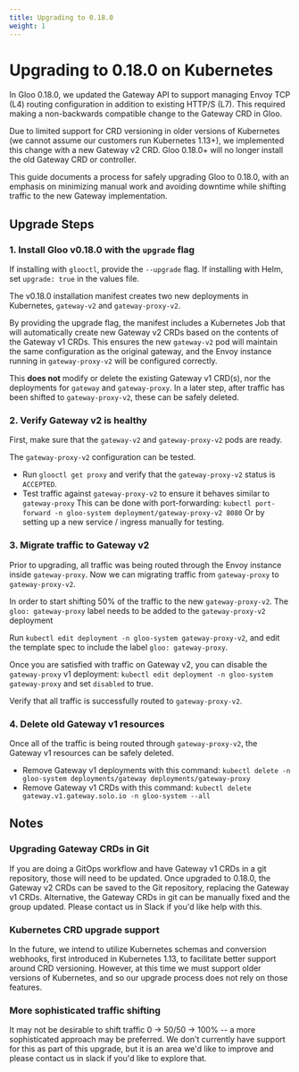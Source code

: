 ```yaml
---
title: Upgrading to 0.18.0
weight: 1
---
```


# Upgrading to 0.18.0 on Kubernetes
In Gloo 0.18.0, we updated the Gateway API to support managing Envoy TCP (L4) routing configuration in addition to existing HTTP/S (L7). This required making a non-backwards compatible change to the Gateway CRD in Gloo. 

Due to limited support for CRD versioning in older versions of Kubernetes (we cannot assume our customers run Kubernetes 1.13+), we implemented this change with a new Gateway v2 CRD. Gloo 0.18.0+ will no longer install the old Gateway CRD or controller.  

This guide documents a process for safely upgrading Gloo to 0.18.0, with an emphasis on minimizing manual work and avoiding downtime while shifting traffic to the new Gateway implementation. 

## Upgrade Steps
### 1. Install Gloo v0.18.0 with the `upgrade` flag
If installing with `glooctl`, provide the `--upgrade` flag. If installing with Helm, set `upgrade: true` in the values file. 

The v0.18.0 installation manifest creates two new deployments in Kubernetes, `gateway-v2` and `gateway-proxy-v2`. 

By providing the upgrade flag, the manifest includes a Kubernetes Job that will automatically create new Gateway v2 CRDs based on the contents of the Gateway v1 CRDs. This ensures the new `gateway-v2` pod will maintain the same configuration as the original gateway, and the Envoy instance running in `gateway-proxy-v2` will be configured correctly. 

This **does not** modify or delete the existing Gateway v1 CRD(s), nor the deployments for `gateway` and `gateway-proxy`. In a later step, after traffic has been shifted to `gateway-proxy-v2`, these can be safely deleted. 

### 2. Verify Gateway v2 is healthy
First, make sure that the `gateway-v2` and `gateway-proxy-v2` pods are ready. 

The `gateway-proxy-v2` configuration can be tested. 
* Run `glooctl get proxy` and verify that the `gateway-proxy-v2` status is `ACCEPTED`. 
* Test traffic against `gateway-proxy-v2` to ensure it behaves similar to `gateway-proxy`
	This can be done with port-forwarding: `kubectl port-forward -n gloo-system deployment/gateway-proxy-v2 8080`
	Or by setting up a new service / ingress manually for testing. 

### 3. Migrate traffic to Gateway v2
Prior to upgrading, all traffic was being routed through the Envoy instance inside `gateway-proxy`. Now we can migrating traffic from `gateway-proxy` to `gateway-proxy-v2`. 

In order to start shifting 50% of the traffic to the new `gateway-proxy-v2`. The `gloo: gateway-proxy` label needs to be added to the `gateway-proxy-v2` deployment

Run `kubectl edit deployment -n gloo-system gateway-proxy-v2`, and edit the template spec to include the label `gloo: gateway-proxy`. 

Once you are satisfied with traffic on Gateway v2, you can disable the `gateway-proxy` v1 deployment: `kubectl edit deployment -n gloo-system gateway-proxy` and set `disabled` to true. 

Verify that all traffic is successfully routed to `gateway-proxy-v2`.

### 4. Delete old Gateway v1 resources
Once all of the traffic is being routed through `gateway-proxy-v2`, the Gateway v1 resources can be safely deleted. 

* Remove Gateway v1 deployments with this command:
`kubectl delete -n gloo-system deployments/gateway deployments/gateway-proxy`
* Remove Gateway v1 CRDs with this command: 
`kubectl delete gateway.v1.gateway.solo.io -n gloo-system --all`

## Notes

### Upgrading Gateway CRDs in Git
If you are doing a GitOps workflow and have Gateway v1 CRDs in a git repository, those will need to be updated. Once upgraded to 0.18.0, the Gateway v2 CRDs can be saved to the Git repository, replacing the Gateway v1 CRDs. Alternative, the Gateway CRDs in git can be manually fixed and the group updated. Please contact us in Slack if you'd like help with this. 

### Kubernetes CRD upgrade support
In the future, we intend to utilize Kubernetes schemas and conversion webhooks, first introduced in Kubernetes 1.13, to facilitate better support around CRD versioning. However, at this time we must support older versions of Kubernetes, and so our upgrade process does not rely on those features. 

### More sophisticated traffic shifting
It may not be desirable to shift traffic 0 -> 50/50 -> 100% -- a more sophisticated approach may be preferred. We don't currently have support for this as part of this upgrade, but it is an area we'd like to improve and please contact us in slack if you'd like to explore that. 
